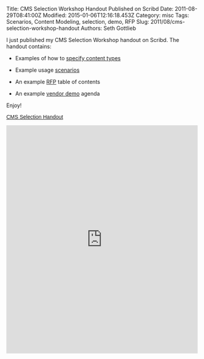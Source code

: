 Title: CMS Selection Workshop Handout Published on Scribd
Date: 2011-08-29T08:41:00Z
Modified: 2015-01-06T12:16:18.453Z
Category: misc
Tags: Scenarios, Content Modeling, selection, demo, RFP
Slug: 2011/08/cms-selection-workshop-handout
Authors: Seth Gottlieb

I just published my CMS Selection Workshop handout on Scribd. The handout contains:

  

*   Examples of how to [specify content types](http://www.contenthere.net/category/content-modeling)   
    
*   Example usage [scenarios](http://www.contenthere.net/category/scenarios)  
    
*   An example [RFP](http://www.contenthere.net/2007/05/how-to-select-a-cms.html) table of contents  
    
*   An example [vendor demo](http://www.contenthere.net/category/demo) agenda  
    

  

Enjoy!

  
  
<a href="http://www.scribd.com/doc/63487134/CMS-Selection-Handout" style="margin: 12px auto 6px auto; font-family: Helvetica,Arial,Sans-serif; font-style: normal; font-variant: normal; font-weight: normal; font-size: 14px; line-height: normal; font-size-adjust: none; font-stretch: normal; -x-system-font: none; display: block; text-decoration: underline;" title="View CMS Selection Handout on Scribd">CMS Selection Handout</a>

<iframe class="scribd_iframe_embed" data-aspect-ratio="0.772727272727273" data-auto-height="true" frameborder="0" height="600" id="doc_89073" scrolling="no" src="http://www.scribd.com/embeds/63487134/content?start_page=1&amp;view_mode=list&amp;access_key=key-26v783hn1qlvqxnfqar6" width="100%"></iframe>

<script type="text/javascript">(function() { var scribd = document.createElement("script"); scribd.type = "text/javascript"; scribd.async = true; scribd.src = "http://www.scribd.com/javascripts/embed_code/inject.js"; var s = document.getElementsByTagName("script")[0]; s.parentNode.insertBefore(scribd, s); })();</script>
